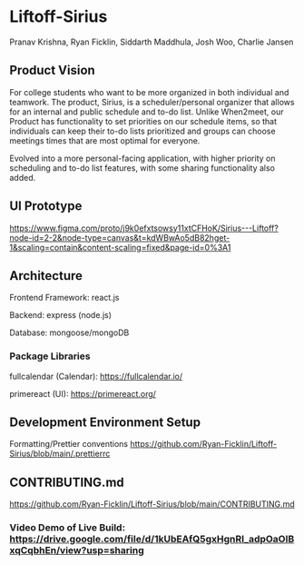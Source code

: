 # Liftoff-Sirius

Pranav Krishna, Ryan Ficklin, Siddarth Maddhula, Josh Woo, Charlie Jansen

## Product Vision

For college students who want to be more organized in both individual and teamwork. The product, Sirius, is a scheduler/personal organizer that allows for an internal and public schedule and to-do list. Unlike When2meet, our Product has functionality to set priorities on our schedule items, so that individuals can keep their to-do lists prioritized and groups can choose meetings times that are most optimal for everyone.

Evolved into a more personal-facing application, with higher priority on scheduling and to-do list features, with some sharing functionality also added.

## UI Prototype

https://www.figma.com/proto/j9k0efxtsowsy11xtCFHoK/Sirius---Liftoff?node-id=2-2&node-type=canvas&t=kdWBwAo5dB82hget-1&scaling=contain&content-scaling=fixed&page-id=0%3A1

## Architecture

Frontend Framework: react.js

Backend: express (node.js)

Database: mongoose/mongoDB

### Package Libraries
fullcalendar (Calendar): https://fullcalendar.io/

primereact (UI): https://primereact.org/
 
## Development Environment Setup
Formatting/Prettier conventions
https://github.com/Ryan-Ficklin/Liftoff-Sirius/blob/main/.prettierrc


## CONTRIBUTING.md
https://github.com/Ryan-Ficklin/Liftoff-Sirius/blob/main/CONTRIBUTING.md


### Video Demo of Live Build: https://drive.google.com/file/d/1kUbEAfQ5gxHgnRI_adpOaOlBxqCqbhEn/view?usp=sharing

